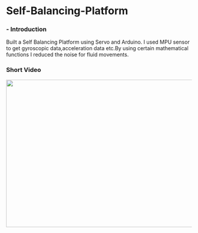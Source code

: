 # Self-Balancing-Platform
### - Introduction
Built a Self Balancing Platform using Servo and Arduino. I used MPU sensor to get gyroscopic data,acceleration data etc.By using certain mathematical functions I reduced the noise for fluid movements.

### Short Video
<img src="https://github.com/utsavmajhi/Rubik-s-Cube-Solver/blob/master/temp/rubik.gif" width="600" height="400" title="" alt=""></a>
